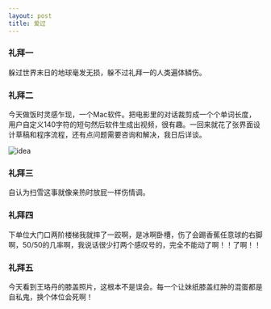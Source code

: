```yaml
---
layout: post
title: 爱过
---
```



### 礼拜一
躲过世界末日的地球毫发无损，躲不过礼拜一的人类遍体鳞伤。

### 礼拜二
今天做饭时灵感乍现，一个Mac软件。把电影里的对话裁剪成一个个单词长度，用户自定义140字符的短句然后软件生成出视频，很有趣。一回来就花了张界面设计草稿和程序流程，还有点问题需要咨询和解决，我日后详谈。

![idea](http://i1289.photobucket.com/albums/b504/Yell0wDi/psb_zps510e4459.jpg)

### 礼拜三
自认为扫雪这事就像亲热时放屁一样伤情调。 

### 礼拜四
下单位大门口两阶楼梯我就摔了一跤啊，是冰啊卧槽，伤了会踢香蕉任意球的右脚啊，50/50的几率啊，我说话很少打两个感叹号的，完全不能动了啊！！了啊！！

### 礼拜五
今天看到王珞丹的膝盖照片，这根本不是误会。每一个让妹纸膝盖红肿的混蛋都是自私鬼，换个体位会死啊！